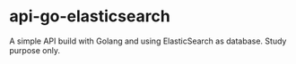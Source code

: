 # api-go-elasticsearch
A simple API build with Golang and using ElasticSearch as database. Study purpose only.
